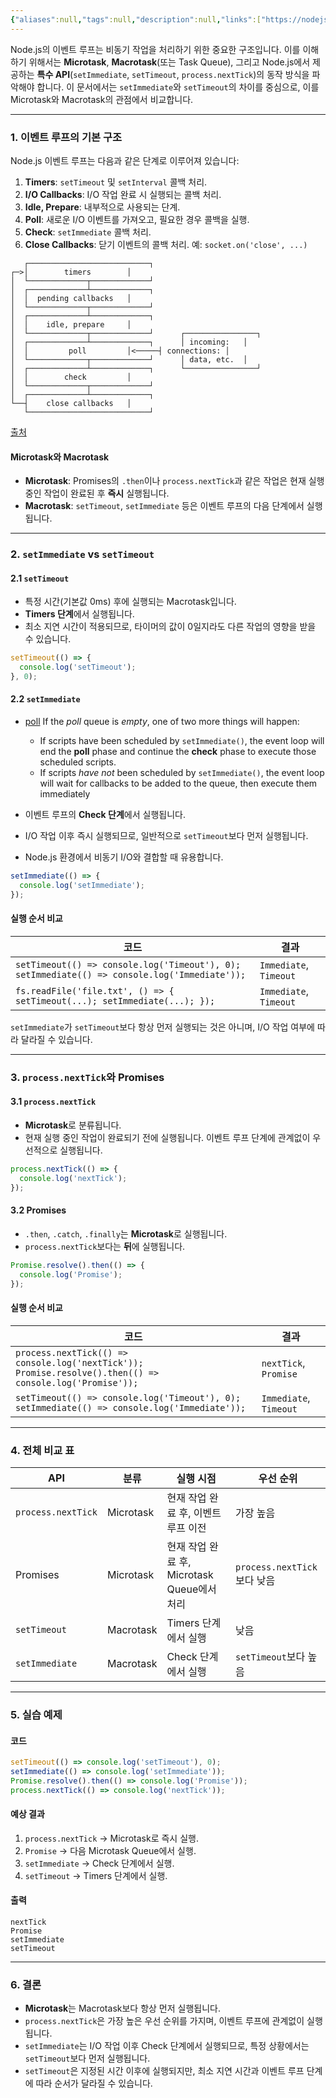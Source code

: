 ```yaml
---
{"aliases":null,"tags":null,"description":null,"links":["https://nodejs.org/en/learn/asynchronous-work/understanding-setimmediate","https://nodejs.org/en/learn/asynchronous-work/event-loop-timers-and-nexttick"],"status":null,"title":"nodejs의 event loop에 대해서 설명해 주세요","created":"2024-11-08T21:42:42","updated":"2025-01-10T22:25:02","dg-publish":true,"permalink":"/docs/nodejs의 event loop에 대해서 설명해 주세요/","dgPassFrontmatter":true}
---
```




Node.js의 이벤트 루프는 비동기 작업을 처리하기 위한 중요한 구조입니다. 이를 이해하기 위해서는 **Microtask**, **Macrotask**(또는 Task Queue), 그리고 Node.js에서 제공하는 **특수 API**(`setImmediate`, `setTimeout`, `process.nextTick`)의 동작 방식을 파악해야 합니다. 이 문서에서는 `setImmediate`와 `setTimeout`의 차이를 중심으로, 이를 Microtask와 Macrotask의 관점에서 비교합니다.

---

### 1. 이벤트 루프의 기본 구조

Node.js 이벤트 루프는 다음과 같은 단계로 이루어져 있습니다:

1. **Timers**: `setTimeout` 및 `setInterval` 콜백 처리.
2. **I/O Callbacks**: I/O 작업 완료 시 실행되는 콜백 처리.
3. **Idle, Prepare**: 내부적으로 사용되는 단계.
4. **Poll**: 새로운 I/O 이벤트를 가져오고, 필요한 경우 콜백을 실행.
5. **Check**: `setImmediate` 콜백 처리.
6. **Close Callbacks**: 닫기 이벤트의 콜백 처리. 예: `socket.on('close', ...)`

```
   ┌───────────────────────────┐
┌─>│        timers        │
│  └─────────────┬─────────────┘
│  ┌─────────────┴─────────────┐
│  │  pending callbacks   │
│  └─────────────┬─────────────┘
│  ┌─────────────┴─────────────┐
│  │    idle, prepare     │
│  └─────────────┬─────────────┘      ┌────────────────┐
│  ┌─────────────┴─────────────┐      │ incoming:   │
│  │         poll         │<─────┤ connections: │
│  └─────────────┬─────────────┘      │ data, etc.  │
│  ┌─────────────┴─────────────┐      └────────────────┘
│  │        check         │
│  └─────────────┬─────────────┘
│  ┌─────────────┴─────────────┐
└──┤    close callbacks   │
   └───────────────────────────┘
```

[출처](https://nodejs.org/en/learn/asynchronous-work/event-loop-timers-and-nexttick)

#### Microtask와 Macrotask

- **Microtask**: Promises의 `.then`이나 `process.nextTick`과 같은 작업은 현재 실행 중인 작업이 완료된 후 **즉시** 실행됩니다.
- **Macrotask**: `setTimeout`, `setImmediate` 등은 이벤트 루프의 다음 단계에서 실행됩니다.

---

### 2. `setImmediate` vs `setTimeout`

#### 2.1 `setTimeout`

- 특정 시간(기본값 0ms) 후에 실행되는 Macrotask입니다.
- **Timers 단계**에서 실행됩니다.
- 최소 지연 시간이 적용되므로, 타이머의 값이 0일지라도 다른 작업의 영향을 받을 수 있습니다.

```javascript
setTimeout(() => {
  console.log('setTimeout');
}, 0);
```

#### 2.2 `setImmediate`

- [poll](https://nodejs.org/en/learn/asynchronous-work/event-loop-timers-and-nexttick#poll) If the *poll* queue is *empty*, one of two more things will happen:
	- If scripts have been scheduled by `setImmediate()`, the event loop will end the **poll** phase and continue the **check** phase to execute those scheduled scripts.
	- If scripts *have not* been scheduled by `setImmediate()`, the event loop will wait for callbacks to be added to the queue, then execute them immediately

- 이벤트 루프의 **Check 단계**에서 실행됩니다.
- I/O 작업 이후 즉시 실행되므로, 일반적으로 `setTimeout`보다 먼저 실행됩니다.
- Node.js 환경에서 비동기 I/O와 결합할 때 유용합니다.

```javascript
setImmediate(() => {
  console.log('setImmediate');
});
```

#### 실행 순서 비교

|**코드**|**결과**|
|---|---|
|`setTimeout(() => console.log('Timeout'), 0); setImmediate(() => console.log('Immediate'));`|`Immediate`, `Timeout`|
|`fs.readFile('file.txt', () => { setTimeout(...); setImmediate(...); });`|`Immediate`, `Timeout`|

`setImmediate`가 `setTimeout`보다 항상 먼저 실행되는 것은 아니며, I/O 작업 여부에 따라 달라질 수 있습니다.

---

### 3. `process.nextTick`와 Promises

#### 3.1 `process.nextTick`

- **Microtask**로 분류됩니다.
- 현재 실행 중인 작업이 완료되기 전에 실행됩니다. 이벤트 루프 단계에 관계없이 우선적으로 실행됩니다.

```javascript
process.nextTick(() => {
  console.log('nextTick');
});
```

#### 3.2 Promises

- `.then`, `.catch`, `.finally`는 **Microtask**로 실행됩니다.
- `process.nextTick`보다는 **뒤**에 실행됩니다.

```javascript
Promise.resolve().then(() => {
  console.log('Promise');
});
```

#### 실행 순서 비교

|**코드**|**결과**|
|---|---|
|`process.nextTick(() => console.log('nextTick')); Promise.resolve().then(() => console.log('Promise'));`|`nextTick`, `Promise`|
|`setTimeout(() => console.log('Timeout'), 0); setImmediate(() => console.log('Immediate'));`|`Immediate`, `Timeout`|

---

### 4. 전체 비교 표

|**API**|**분류**|**실행 시점**|**우선 순위**|
|---|---|---|---|
|`process.nextTick`|Microtask|현재 작업 완료 후, 이벤트 루프 이전|가장 높음|
|Promises|Microtask|현재 작업 완료 후, Microtask Queue에서 처리|`process.nextTick`보다 낮음|
|`setTimeout`|Macrotask|Timers 단계에서 실행|낮음|
|`setImmediate`|Macrotask|Check 단계에서 실행|`setTimeout`보다 높음|

---

### 5. 실습 예제

#### 코드

```javascript
setTimeout(() => console.log('setTimeout'), 0);
setImmediate(() => console.log('setImmediate'));
Promise.resolve().then(() => console.log('Promise'));
process.nextTick(() => console.log('nextTick'));
```

#### 예상 결과

1. `process.nextTick` → Microtask로 즉시 실행.
2. `Promise` → 다음 Microtask Queue에서 실행.
3. `setImmediate` → Check 단계에서 실행.
4. `setTimeout` → Timers 단계에서 실행.

#### 출력

```
nextTick
Promise
setImmediate
setTimeout
```

---

### 6. 결론

- **Microtask**는 Macrotask보다 항상 먼저 실행됩니다.
- `process.nextTick`은 가장 높은 우선 순위를 가지며, 이벤트 루프에 관계없이 실행됩니다.
- `setImmediate`는 I/O 작업 이후 Check 단계에서 실행되므로, 특정 상황에서는 `setTimeout`보다 먼저 실행됩니다.
- `setTimeout`은 지정된 시간 이후에 실행되지만, 최소 지연 시간과 이벤트 루프 단계에 따라 순서가 달라질 수 있습니다.
